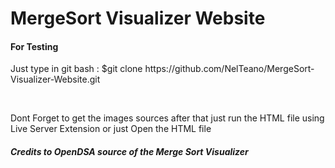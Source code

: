 # MergeSort Visualizer Website



<h4>For Testing </h4>
<p>Just type in git bash : $git clone https://github.com/NelTeano/MergeSort-Visualizer-Website.git</p><br>
<p>Dont Forget to get the images sources after that just run the HTML file using Live Server Extension or just Open the HTML file</p>

<h5>Credits to OpenDSA source of the Merge Sort Visualizer</h5>

